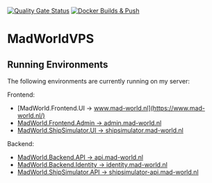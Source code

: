 [![Quality Gate Status](https://sonarcloud.io/api/project_badges/measure?project=oveldman_MadWorldVPS&metric=alert_status)](https://sonarcloud.io/summary/new_code?id=oveldman_MadWorldVPS) [![Docker Builds & Push](https://github.com/oveldman/MadWorldVPS/actions/workflows/docker-builds.yml/badge.svg)](https://github.com/oveldman/MadWorldVPS/actions/workflows/docker-builds.yml)

# MadWorldVPS

## Running Environments
The following environments are currently running on my server:

Frontend:
* [MadWorld.Frontend.UI -> www.mad-world.nl](https://www.mad-world.nl/)
* [MadWorld.Frontend.Admin -> admin.mad-world.nl](https://admin.mad-world.nl/)
* [MadWorld.ShipSimulator.UI -> shipsimulator.mad-world.nl](https://shipsimulator.mad-world.nl/)

Backend:
* [MadWorld.Backend.API -> api.mad-world.nl](https://api.mad-world.nl/swagger/ui)
* [MadWorld.Backend.Identity -> identity.mad-world.nl](https://identity.mad-world.nl/swagger/ui)
* [MadWorld.ShipSimulator.API -> shipsimulator-api.mad-world.nl](https://shipsimulator-api.mad-world.nl/swagger/ui)